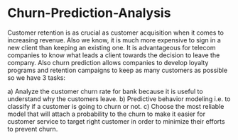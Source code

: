 # Churn-Prediction-Analysis
Customer retention is as crucial as customer acquisition when it comes to increasing revenue. Also we know, it is much more expensive to sign in a new client than keeping an existing one.
It is advantageous for telecom companies to know what leads a client towards the decision to leave the company. Also churn prediction allows companies to develop loyalty programs and retention campaigns to keep as many customers as possible so we have 3 tasks:

a) Analyze the customer churn rate for bank because it is useful to understand why the customers leave.
b) Predictive behavior modeling i.e. to classify if a customer is going to churn or not.
c) Choose the most reliable model that will attach a probability to the churn to make it easier for customer service to target right customer in order to minimize their efforts to prevent churn.
